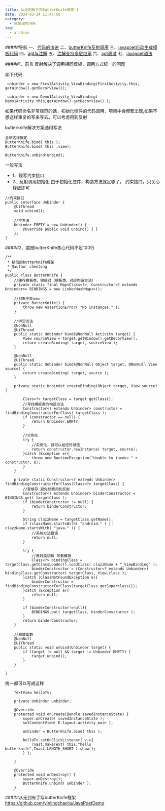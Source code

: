 ```yaml
---
title: 从无到有手写ButterKnife框架-1
date: 2024-03-24 11:47:50
category:
  - 框架编写分析
tag:
  - archive
---
```

#####导航
一、[代码的演进](https://www.jianshu.com/p/a96de1aa4e29)
二、[butterKnife反射调用](https://www.jianshu.com/p/f8856e913224)
三、[javapoet自动生成模板代码](https://www.jianshu.com/p/cdf417e52cab)
四、[apt与注解](https://www.jianshu.com/p/43eb69b2beeb)
五、[注解支持多层继承](https://www.jianshu.com/p/a91cbfb8b1a1)
六、[apt调试](https://www.jianshu.com/p/8418ef144b29)
七、[javapoet语法](https://www.jianshu.com/p/2da1ca9d8ffa)

#####1、前言
反射解决了调用相同模板，调用方式统一的问题

如下代码:
```
 unbinder = new FirstActivity_ViewBinding(FirstActivity.this, getWindow().getDecorView());

 unbinder = new Demo1Activity_ViewBinding( Demo1Activity.this,getWindow().getDecorView() );
```
如果代码命名非常规范的话，初始化控件的代码调用，项目中会频繁出现,如果不想这样重复的写来写去。可以考虑用到反射

butterknife解决方案通用写法
```
全部这样搞定
ButterKnife.bind( this );
ButterKnife.bind( this ,view);

ButterKnife.unbind(unbind);
```

一般写法
* 1、现写约束接口
* 2、反射调用初始化
由于初始化控件，构造方法就足够了。
约束接口，只关心释放即可

```
//约束接口
public interface Unbinder {
    @UiThread
    void unbind();

    //空方法
    Unbinder EMPTY = new Unbinder() {
        @Override public void unbind() { }
    };
}
```

#####2、震撼butterKnife核心代码不足100行
```
/**
 * 精简的butterknife框架
 * @author chentong
 */
public class ButterKnife {
    //缓存模板类，键值对（模板类、对应构造方法）
    private static final Map<Class<?>, Constructor<? extends Unbinder>> BINDINGS = new LinkedHashMap<>();
    
    //对象不能new 
    private ButterKnife() {
        throw new AssertionError( "No instances." );
    }

    //绑定方法
    @NonNull
    @UiThread
    public static Unbinder bind(@NonNull Activity target) {
        View sourceView = target.getWindow().getDecorView();
        return createBinding( target, sourceView );
    }

    @NonNull
    @UiThread
    public static Unbinder bind(@NonNull Object target, @NonNull View source) {
        return createBinding( target, source );
    }

    private static Unbinder createBinding(Object target, View source) {

        Class<?> targetClass = target.getClass();
        //寻找模板类的构造方法
        Constructor<? extends Unbinder> constructor = findBindingConstructorForClass( targetClass );
        if (constructor == null) {
            return Unbinder.EMPTY;
        }

        //实例化
        try {
            //实例化，就可以给控件赋值
            return constructor.newInstance( target, source);
        }catch (Exception e){
            throw new RuntimeException("Unable to invoke " + constructor, e);
        }
    }

    private static Constructor<? extends Unbinder> findBindingConstructorForClass(Class<?> targetClass) {
        //查缓存 避免频繁用到反射
        Constructor<? extends Unbinder> binderConstructor = BINDINGS.get( targetClass );
        if (binderConstructor != null) {
            return binderConstructor;
        }

        String clazzName = targetClass.getName();
        if (clazzName.startsWith( "android." ) || clazzName.startsWith( "java." )) {
            //系统方法错误
            return null;
        }

        try {
            //反射类加载 加载模板
            Class<?> bindingClass = targetClass.getClassLoader().loadClass( clazzName + "_ViewBinding" );
            binderConstructor = (Constructor<? extends Unbinder>) bindingClass.getConstructor( targetClass, View.class );
        }catch (ClassNotFoundException e){
            binderConstructor = findBindingConstructorForClass(targetClass.getSuperclass());
        }catch (Exception e){
            return null;
        }

        if (binderConstructor!=null){
            BINDINGS.put( targetClass, binderConstructor );
        }
        return binderConstructor;
    }

    //释放函数
    @NonNull
    @UiThread
    public static void unbind(Unbinder target) {
        if (target != null && target != Unbinder.EMPTY) {
            target.unbind();
        }
    }

}
```

统一都可以写成这样
```
    TextView helloTv;

    private Unbinder unbinder;

    @Override
    protected void onCreate(Bundle savedInstanceState) {
        super.onCreate( savedInstanceState );
        setContentView( R.layout.activity_main );

        unbinder = ButterKnife.bind( this );

        helloTv.setOnClickListener( v->{
            Toast.makeText( this,"hello butterknife",Toast.LENGTH_SHORT ).show();
        } );

    }

    @Override
    protected void onDestroy() {
        super.onDestroy();
        ButterKnife.unbind( unbinder );
    }
```

#####从无到有手写butterKnife框架
https://github.com/yinlingchaoliu/JavaPoetDemo
